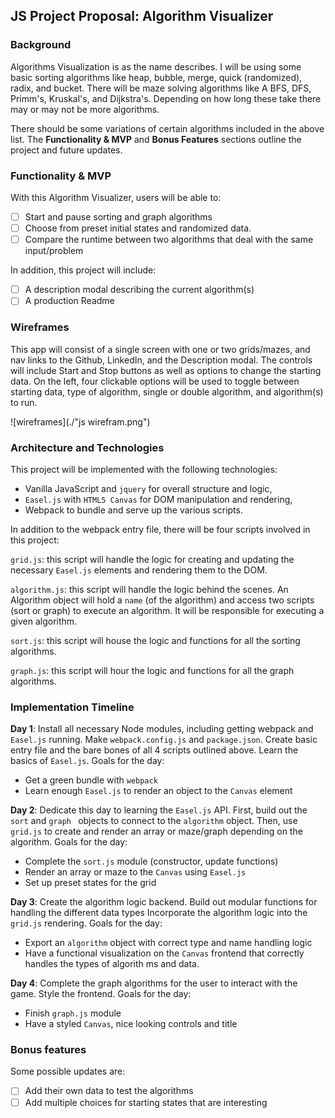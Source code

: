 ## JS Project Proposal: Algorithm Visualizer

### Background

Algorithms Visualization is as the name describes. I will be using some basic sorting algorithms like heap, bubble, merge, quick (randomized), radix, and bucket. There will be maze solving algorithms like A BFS, DFS, Primm's, Kruskal's, and Dijkstra's. Depending on how long these take there may or may not be more algorithms.

There should be some variations of certain algorithms included in the above list. The **Functionality & MVP** and **Bonus Features** sections outline the project and future updates.  

### Functionality & MVP  

With this Algorithm Visualizer, users will be able to:

- [ ] Start and pause sorting and graph algorithms 
- [ ] Choose from preset initial states and randomized data.
- [ ] Compare the runtime between two algorithms that deal with the same input/problem 

In addition, this project will include:

- [ ] A description modal describing the current algorithm(s)
- [ ] A production Readme

### Wireframes

This app will consist of a single screen with one or two grids/mazes, and nav links to the Github, LinkedIn,
and the Description modal.  The controls will include Start and Stop buttons as well as options to change the starting data.  On the left, four clickable options will be used to toggle between starting data, type of algorithm, single or double algorithm, and algorithm(s) to run.  

![wireframes](./"js wirefram.png")

### Architecture and Technologies

This project will be implemented with the following technologies:

- Vanilla JavaScript and `jquery` for overall structure and logic,
- `Easel.js` with `HTML5 Canvas` for DOM manipulation and rendering,
- Webpack to bundle and serve up the various scripts.

In addition to the webpack entry file, there will be four scripts involved in this project:

`grid.js`: this script will handle the logic for creating and updating the necessary `Easel.js` elements and rendering them to the DOM.

`algorithm.js`: this script will handle the logic behind the scenes.  An Algorithm object will hold a `name` (of the algorithm) and access two scripts (sort or graph) to execute an algorithm.  It will be responsible for executing a given algorithm.

`sort.js`: this script will house the logic and functions for all the sorting algorithms.

`graph.js`: this script will hour the logic and functions for all the graph algorithms. 

### Implementation Timeline

**Day 1**: Install all necessary Node modules, including getting webpack and `Easel.js` running.  Make `webpack.config.js` and `package.json`.  Create basic entry file and the bare bones of all 4 scripts outlined above.  Learn the basics of `Easel.js`.  Goals for the day:

- Get a green bundle with `webpack`
- Learn enough `Easel.js` to render an object to the `Canvas` element

**Day 2**: Dedicate this day to learning the `Easel.js` API.  First, build out the `sort` and `graph ` objects to connect to the `algorithm` object.  Then, use `grid.js` to create and render an array or maze/graph depending on the algorithm. Goals for the day:

- Complete the `sort.js` module (constructor, update functions)
- Render an array or maze to the `Canvas` using `Easel.js`
- Set up preset states for the grid

**Day 3**: Create the algorithm logic backend.  Build out modular functions for handling the different data types Incorporate the algorithm logic into the `grid.js` rendering.  Goals for the day:

- Export an `algorithm` object with correct type and name handling logic
- Have a functional visualization on the `Canvas` frontend that correctly handles the types of algorith ms and data. 


**Day 4**: Complete the graph algorithms for the user to interact with the game.  Style the frontend. Goals for the day:

- Finish `graph.js` module
- Have a styled `Canvas`, nice looking controls and title


### Bonus features

Some possible updates are:

- [ ] Add their own data to test the algorithms
- [ ] Add multiple choices for starting states that are interesting
